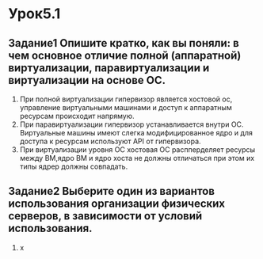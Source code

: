 # Урок5.1
 ## Задание1 Опишите кратко, как вы поняли: в чем основное отличие полной (аппаратной) виртуализации, паравиртуализации и виртуализации на основе ОС.
   1.	При полной виртуализации гипервизор является хостовой ос, управление виртуальными машинами и доступ к аппаратным ресурсам происходит напрямую. 
   2.	При паравиртуализации гипервизор устанавливается внутри ОС. Виртуальные машины имеют слегка модифицированное ядро и для доступа к ресурсам используют API от гипервизора. 
   3.	При виртуализации уровня ОС хостовая ОС распперделяет ресурсы между ВМ,ядро ВМ и ядро хоста не должны отличаться при этом их типы ядрер должны совпадать.
 ## Задание2 Выберите один из вариантов использования организации физических серверов, в зависимости от условий использования.
   1.	x		
